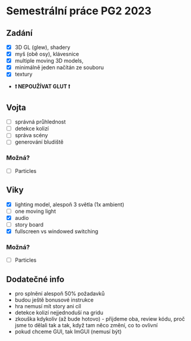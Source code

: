 # Semestrální práce PG2 2023
## Zadání
- [x] 3D GL (glew), shadery 
- [x] myš (obě osy), klávesnice
- [x] multiple moving 3D models, 
- [x] minimálně jeden načítán ze souboru
- [x] textury
- **❗ NEPOUŽÍVAT GLUT ❗**

## Vojta
- [ ] správná průhlednost
- [ ] detekce kolizí
- [ ] správa scény
- [ ] generování bludiště
### Možná?
  - [ ] Particles

## Viky
- [x] lighting model, alespoň 3 světla (1x ambient)
- [ ] one moving light
- [x] audio
- [ ] story board
- [x] fullscreen vs windowed switching
### Možná?
- [ ] Particles


## Dodatečné info
- pro splnění alespoň 50% požadavků
- budou ještě bonusové instrukce
- hra nemusí mít story ani cíl
- detekce kolizí nejjednoduší na gridu
- zkouška kdykoliv (až bude hotovo) - přijdeme oba, review kódu, proč jsme to dělali tak a tak, když tam něco změní, co to ovlivní
- pokud chceme GUI, tak ImGUI (nemusí být)
